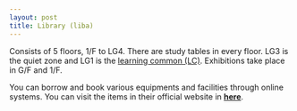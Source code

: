 ```yaml
---
layout: post
title: Library (liba)
---
```

Consists of 5 floors, 1/F to LG4. There are study tables in every floor. LG3 is the quiet zone and LG1 is the [learning common (LC)](). Exhibitions take place in G/F and 1/F.

You can borrow and book various equipments and facilities through online systems. You can visit the items in their official website in [**here**](https://library.hkust.edu.hk/).
